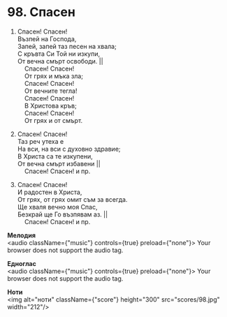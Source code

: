 # 98. Спасен  

1. Спасен! Спасен!  
Възпей на Господа,  
Запей, запей таз песен на хвала;  
С кръвта Си Той ни изкупи,  
От вечна смърт освободи. ||  
    Спасен! Спасен!  
    От грях и мъка зла;  
    Спасен! Спасен!  
    От вечните тегла!  
    Спасен! Спасен!  
    В Христова кръв;  
    Спасен! Спасен!  
    От грях и от смърт.  

2. Спасен! Спасен!  
Таз реч утеха е  
На вси, на вси с духовно здравие;  
В Христа са те изкупени,  
От вечна смърт избавени ||  
    Спасен! Спасен! и пр.  

3. Спасен! Спасен!  
И радостен в Христа,  
От грях, от грях омит съм за всегда.  
Ще хваля вечно моя Спас,  
Безкрай ще Го възпявам аз. ||  
    Спасен! Спасен! и пр.  

__Мелодия__  
<audio className={"music"} controls={true} preload={"none"}><source src="mp3/98.mp3" type="audio/mpeg"/>
Your browser does not support the audio tag.
</audio>  

__Едноглас__  
<audio className={"music"} controls={true} preload={"none"}><source src="transp/98.mp3" type="audio/mpeg"/>
Your browser does not support the audio tag.
</audio>  

__Ноти__  
<img alt="ноти" className={"score"} height="300" src="scores/98.jpg" width="212"/>
